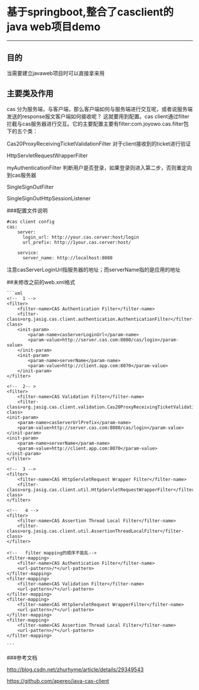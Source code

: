 # 基于springboot,整合了casclient的java web项目demo
---
## 目的

当需要建立javaweb项目时可以直接拿来用


## 主要类及作用

cas 分为服务端，与客户端，那么客户端如何与服务端进行交互呢，或者说服务端发送的response报文客户端如何接收呢？
这就要用到配置。cas client通过filter拦截与cas服务器进行交互。它的主要配置主要有filter:com.joyowo.cas.filter包下的五个类：

Cas20ProxyReceivingTicketValidationFilter 对于client接收到的ticket进行验证

HttpServletRequestWrapperFilter

myAuthenticationFilter 判断用户是否登录，如果登录则进入第二步，否则重定向到cas服务器

SingleSignOutFilter

SingleSignOutHttpSessionListener


###配置文件说明

	#cas client config
    cas:
        server:
          login_url: http://your.cas.cerver:host/login
          url_prefix: http://1your.cas.cerver:host/

        service:
          server_name: http://localhost:8080

注意casServerLoginUrl指服务器的地址；而serverName指的是应用的地址


##未修改之前的web.xml格式

	```xml
	<!--  1 -->
	<filter>
		<filter-name>CAS Authentication Filter</filter-name>
		<filter-class>org.jasig.cas.client.authentication.AuthenticationFilter</filter-class>
		<init-param>
			<param-name>casServerLoginUrl</param-name>
			<param-value>http://server.cas.com:8080/cas/login</param-value>
		</init-param>
		<init-param>
			<param-name>serverName</param-name>
			<param-value>http://client.app.com:8070</param-value>
		</init-param>
	</filter>
	
	<!--  2-- >
	<filter>
		<filter-name>CAS Validation Filter</filter-name>
		<filter-class>org.jasig.cas.client.validation.Cas20ProxyReceivingTicketValidationFilter</filter-class>
	<init-param>
		<param-name>casServerUrlPrefix</param-name>
		<param-value>http://server.cas.com:8080/cas/login</param-value>
	</init-param>
	<init-param>
		<param-name>serverName</param-name>
		<param-value>http://client.app.com:8070</param-value>
	</init-param>
	</filter>
	
	<!--  3 -->
	<filter>
		<filter-name>CAS HttpServletRequest Wrapper Filter</filter-name>
		<filter-class>org.jasig.cas.client.util.HttpServletRequestWrapperFilter</filter-class>
	</filter>
	
	<!--   4 -->
	<filter>
		<filter-name>CAS Assertion Thread Local Filter</filter-name>
		<filter-class>org.jasig.cas.client.util.AssertionThreadLocalFilter</filter-class>
	</filter>
	
	<!--   filter mapping的顺序不能乱-->
	<filter-mapping>
		<filter-name>CAS Authentication Filter</filter-name>
		<url-pattern>/*</url-pattern>
	</filter-mapping>
	<filter-mapping>
		<filter-name>CAS Validation Filter</filter-name>
		<url-pattern>/*</url-pattern>
	</filter-mapping>
	<filter-mapping>
		<filter-name>CAS HttpServletRequest WrapperFilter</filter-name>
		<url-pattern>/*</url-pattern>
	</filter-mapping>
	<filter-mapping>
		<filter-name>CAS Assertion Thread Local Filter</filter-name>
		<url-pattern>/*</url-pattern>
	</filter-mapping>
	
	```

###参考文档

http://blog.csdn.net/zhurhyme/article/details/29349543

https://github.com/apereo/java-cas-client


